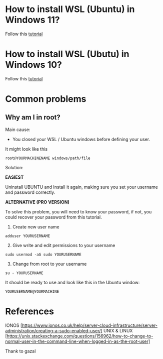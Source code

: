# How to install WSL (Ubuntu) in Windows 11?
Follow this [tutorial](https://www.youtube.com/watch?v=Re4WMV2Flvo)

# How to install WSL (Ubutu) in Windows 10?
Follow this [tutorial](https://www.youtube.com/watch?v=UsJTAbvM_ls)

# Common problems

## Why am I in root?

Main cause: 
* You closed your WSL / Ubuntu windows before defining your user.

It might look like this 
```
root@YOURMACHINENAME windows/path/file
```
Solution:

**EASIEST**

Uninstall UBUNTU and Install it again, making sure you set your username and password correctly. 

**ALTERNATIVE (PRO VERSION)**

To solve this problem, you will need to know your password, if not, you could recover your password from this tutorial. 

1. Create new user name
```
adduser YOURUSERNAME
```
2. Give write and edit permissions to your username
```
sudo usermod -aG sudo YOURUSERNAME
```

3. Change from root to your username
```
su - YOURUSERNAME
```

It should be ready to use and look like this in the Ubuntu window:
```
YOURUSERNAME@YOURMACHINE
```

# References
IONOS [https://www.ionos.co.uk/help/server-cloud-infrastructure/server-administration/creating-a-sudo-enabled-user/]
UNIX & LINUX [https://unix.stackexchange.com/questions/156962/how-to-change-to-normal-user-in-the-command-line-when-logged-in-as-the-root-user]

Thank to gazal
